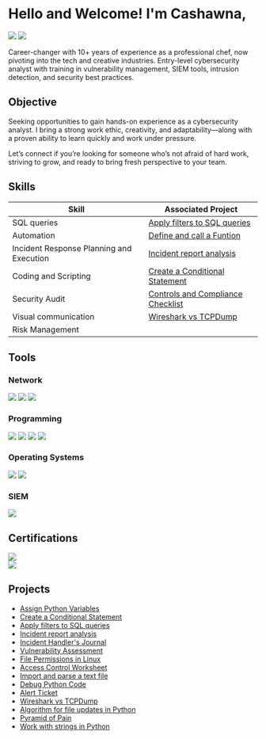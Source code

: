 # Hello and Welcome! I'm Cashawna,
<a href="https://linkedin.com/in/cashawnawade"><img src="https://img.shields.io/badge/-LinkedIn-0072b1?&style=for-the-badge&logo=linkedin&logoColor=white" /></a> <a href="mailto:cashwnawade@gmail.com"><img src="https://img.shields.io/badge/-Gmail-FF0000?&style=for-the-badge&logo=Gmail&logoColor=white"></a>

Career-changer with 10+ years of experience as a professional chef, now pivoting into the tech and creative industries. Entry-level cybersecurity analyst with training in vulnerability management, SIEM tools, intrusion detection, and security best practices.

## Objective

Seeking opportunities to gain hands-on experience as a cybersecurity analyst. I bring a strong work ethic, creativity, and adaptability—along with a proven ability to learn quickly and work under pressure.

Let’s connect if you’re looking for someone who’s not afraid of hard work, striving to grow, and ready to bring fresh perspective to your team.

## Skills

| Skill                                         | Associated Project         |
|-----------------------------------------------|----------------------------|
| SQL queries                                   | <a href="https://docs.google.com/document/d/e/2PACX-1vQMV6K-yEhA3zqlig-oBcDafd8TlmjP8qqriMOHrNxSk3KhwVNbX5zPxoAyNDGmg29bI6V1fTOPeYTG/pub">Apply filters to SQL queries</a>|
| Automation                                    | <a href="https://drive.google.com/file/d/1-fFwrz2KzpbXyI-y5394i6Rov6HBBjoz/view?usp=sharing">Define and call a Funtion</a>|
| Incident Response Planning and Execution      | <a href="https://docs.google.com/document/d/1mhanwFN_JbgwcgB980T04hJjMMRX-syJ/edit?usp=sharing&ouid=100260127790783810998&rtpof=true&sd=true">Incident report analysis</a>|
| Coding and Scripting                          | <a href="https://drive.google.com/file/d/1QzBf565eN3pvPYE9uWTj8xdvC3KW7wM5/view?usp=sharing">Create a Conditional Statement</a>|
| Security Audit                                | <a href="https://docs.google.com/document/d/14AytaYz4Hip54gyddXPkHHSDf_FSRyDlRXd5pnvpbjE/edit?usp=sharing">Controls and Compliance Checklist</a>|
| Visual communication                          | <a href="https://drive.google.com/file/d/19cFy1IavI2MieN2WtbzI5Fz7e5CNm2MI/view?usp=sharing">Wireshark vs TCPDump</a>|
| Risk Management                               | <a href=""></a>|

## Tools

### Network
<div>
    <img src="https://img.shields.io/badge/-Wireshark-1679A7?&style=for-the-badge&logo=Wireshark&logoColor=white" />
    <img src="https://img.shields.io/badge/-Suricata-EF3B2D?&style=for-the-badge&logo=Suricata&logoColor=white" />
    <img src="https://img.shields.io/badge/-tcpdump-FF0000?&style=for-the-badge&logo=tcpdump&logoColor=white" />
</div>

### Programming
<div>
    <img src="https://img.shields.io/badge/-Python-00FF00?&style=for-the-badge&logo=Python&logoColor=white" />
    <img src="https://img.shields.io/badge/-Kernal-FFFF00?&style=for-the-badge&logo=Kernal&logoColor=white" />
    <img src="https://img.shields.io/badge/-SQL-FFA500?&style=for-the-badge&logo=SQL&logoColor=white" />
    <img src="https://img.shields.io/badge/-JavaScript-00BF00?&style=for-the-badge&logo=Java&logoColor=white" />

</div>

### Operating Systems 
<div>
    <img src="https://img.shields.io/badge/-Linux-000000?&style=for-the-badge&logo=Linux&logoColor=white" />
    <img src="https://img.shields.io/badge/-Windows-007FFF?&style=for-the-badge&logo=Windows&logoColor=white" />
</div>
    
### SIEM
<div>
    <img src="https://img.shields.io/badge/-Splunk-000000?&style=for-the-badge&logo=Splunk&logoColor=white" />
</div>

## Certifications
<div>
<a href="https://www.coursera.org/account/accomplishments/specialization/certificate/DCNNQLS9D6EJ"><img src="https://img.shields.io/badge/-Cybersecurity-0000FF?&style=for-the-badge&logo=Coursera&logoColor=white"></a></div>
<a href="https://www.coursera.org/account/accomplishments/specialization/certificate/N2RXZT765HMZ"><img src="https://img.shields.io/badge/-Graphic Design-0000FF?&style=for-the-badge&logo=Coursera&logoColor=white"></a></div>


## Projects
- <a href="https://drive.google.com/file/d/1ZgB0jplluWp_uqu72LLR_rMemA72iHyG/view?usp=sharing">Assign Python Variables</a>
- <a href="https://drive.google.com/file/d/1QzBf565eN3pvPYE9uWTj8xdvC3KW7wM5/view?usp=sharing">Create a Conditional Statement</a>
- <a href="https://docs.google.com/document/d/e/2PACX-1vQMV6K-yEhA3zqlig-oBcDafd8TlmjP8qqriMOHrNxSk3KhwVNbX5zPxoAyNDGmg29bI6V1fTOPeYTG/pub">Apply filters to SQL queries</a>
- <a href="https://docs.google.com/document/d/1mhanwFN_JbgwcgB980T04hJjMMRX-syJ/edit?usp=sharing&ouid=100260127790783810998&rtpof=true&sd=true">Incident report analysis</a>
- <a href="https://docs.google.com/document/d/1edHEEHqZ90y5PXJdDa_ZMvt56xxEVqx7ykRLzGwvoYc/edit?usp=sharing">Incident Handler's Journal</a>
- <a href="https://docs.google.com/document/d/1_8P4ZTmEkziq2BuXyU0bnl6BvF_CmMkPARuB_-WYm4o/edit?usp=sharing">Vulnerability Assessment</a>
- <a href="https://docs.google.com/document/d/1xcLU8mLHvwzH4RPSVVKtrmJFWJlqcmMOlkt3n2tEy3w/edit?usp=sharing&resourcekey=0-oy3qOk8CMCuLubikhNPysg">File Permissions in Linux</a>
- <a href="https://docs.google.com/document/d/108SfpJWlnlIeczgKua106Bp7oOlk4SYmepxrC_IXQEE/edit?usp=sharing&resourcekey=0-0XrYeq-HIul8dYzGpuugXw">Access Control Worksheet</a>
- <a href="https://drive.google.com/file/d/1iNF7-Hj0_-s-PB8FXUEpHFQZH9KHfK9r/view?usp=sharing">Import and parse a text file</a>
- <a href="https://drive.google.com/file/d/1XmDctb2w_lnShTqhegcwIKb9_vY_n6kv/view?usp=sharing">Debug Python Code</a>
- <a href="https://docs.google.com/document/d/1sNtipbEqpwAYr5s6-nA8jV8Zr3JCaWI7Uv5Wmmsjow4/edit?usp=sharing">Alert Ticket</a>
- <a href="https://drive.google.com/file/d/19cFy1IavI2MieN2WtbzI5Fz7e5CNm2MI/view?usp=sharing">Wireshark vs TCPDump</a>
- <a href="https://docs.google.com/document/d/14LiMEilTtQIAOaEowPgU8_VaC6IAdvZxjxeTIu7_T-Y/edit?usp=sharing">Algorithm for file updates in Python</a>
- <a href="https://docs.google.com/presentation/d/1QnhG7cHP05fjdP3knDbn2mYGOWQm0lcTF_BkGGPJ5x0/edit?usp=sharing">Pyramid of Pain</a>
- <a href="https://drive.google.com/file/d/1iBvi5PbrTUDSUUPkd6aDz5PLzhJ_ysyV/view?usp=sharing">Work with strings in Python</a>
 <a href=""></a>
